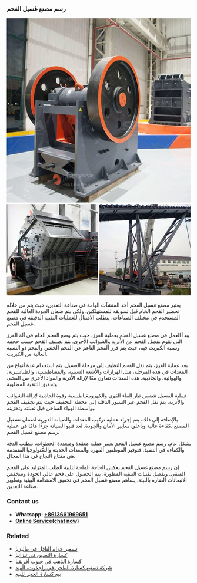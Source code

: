 <h3>رسم مصنع غسيل الفحم</h3><img src='1701850921.jpg' alt=''><p>يعتبر مصنع غسيل الفحم أحد المنشآت الهامة في صناعة التعدين، حيث يتم من خلاله تحضير الفحم الخام قبل تسويقه للمستهلكين. ولكي يتم ضمان الجودة العالية للفحم المستخدم في مختلف الصناعات، يتطلب الامتثال للعمليات التقنية الدقيقة في مصنع غسيل الفحم.</p><p>يبدأ العمل في مصنع غسيل الفحم بعملية الفرز، حيث يتم وضع الفحم الخام في آلة الفرز التي تقوم بفصل الفحم عن الأتربة والشوائب الأخرى. يتم تصنيف الفحم حسب حجمه ونسبة الكبريت فيه، حيث يتم فرز الفحم الناعم عن الفحم الخشن والفحم ذو النسبة العالية من الكبريت.</p><p>بعد عملية الفرز، يتم نقل الفحم النظيف إلى مرحلة الغسيل. يتم استخدام عدة أنواع من المعدات في هذه المرحلة، مثل الهزازات والأشعة السينية، والمغناطيسية، والطباشيرية، والهوائية، والجاذبية. هذه المعدات تتعاون معًا لإزالة الأتربة والمواد الأخرى من الفحم، وتحقيق التنقية المطلوبة.</p><p>عملية الغسيل تتضمن تيار الماء القوي والكهرومغناطيسية وقوة الجاذبية لإزالة الشوائب والأتربة. يتم نقل الفحم عبر السيور الناقلة إلى محطة التجفيف حيث يتم تجفيف الفحم بواسطة الهواء الساخن قبل تعبئته وتخزينه.</p><p>بالإضافة إلى ذلك، يتم إجراء عملية تركيب المعدات والصيانة الدورية لضمان تشغيل المصنع بكفاءة عالية وبأعلى معايير الأمان والجودة. تُعد فنيو الصيانة جزءًا هامًا في عملية رسم مصنع غسيل الفحم.</p><p>بشكل عام، رسم مصنع غسيل الفحم يعتبر عملية معقدة ومتعددة الخطوات، تتطلب الدقة والكفاءة في التنفيذ. فتوفير الموظفين المهرة والمعدات الحديثة والتكنولوجيا المتقدمة هي مفتاح النجاح في هذا المجال.</p><p>إن رسم مصنع غسيل الفحم يعكس الحاجة الملحة لتلبية الطلب المتزايد على الفحم المنقى. وبفضل تقنيات التنقية المطورة، يتم الحصول على فحم عالي الجودة ومنخفض الانبعاثات الضارة بالبيئة. يساهم مصنع غسيل الفحم في تحقيق الاستدامة البيئية وتطوير صناعة التعدين.</p><h3>Contact us</h3><ul><li><strong>Whatsapp:&nbsp;<a href="https://wa.me/8613661969651">+8613661969651</a></strong></li><li><a href="https://swt.shibang-china.com/?git&amp;zhl&amp;رسم مصنع غسيل الفحم"><strong>Online Service(chat now)</strong></a></li></ul><h3>Related</h3><ul><li><a href='تسعير حزام الناقل في ماليزيا.md'>تسعير حزام الناقل في ماليزيا</a></li><li><a href='كسارة التعدين في تنزانيا.md'>كسارة التعدين في تنزانيا</a></li><li><a href='كسارة الذهب في جنوب أفريقيا.md'>كسارة الذهب في جنوب أفريقيا</a></li><li><a href='شركة تصنيع كسارة الطحن في راجكوت، الهند.md'>شركة تصنيع كسارة الطحن في راجكوت، الهند</a></li><li><a href='بيع كسارة الحجر للبيع.md'>بيع كسارة الحجر للبيع</a></li></ul>